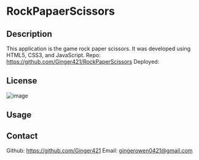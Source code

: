 # RockPapaerScissors
## Description
This application is the game rock paper scissors. It was developed using HTML5, CSS3, and JavaScript.
Repo: https://github.com/Ginger421/RockPaperScissors
Deployed: 
## License
![image](https://user-images.githubusercontent.com/101539821/195421205-75d9058a-9528-4224-8a53-491b47f330e9.png)

## Usage

## Contact
Github: https://github.com/Ginger421
Email: gingerowen0421@gmail.com